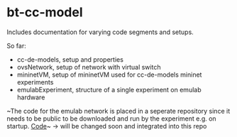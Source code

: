 # bt-cc-model

Includes documentation for varying code segments and setups.

So far:

- cc-de-models, setup and properties
- ovsNetwork, setup of network with virtual switch
- mininetVM, setup of mininetVM used for cc-de-models mininet experiments
- emulabExperiment, structure of a single experiment on emulab hardware

~The code for the emulab network is placed in a seperate repository since it needs to be public to be downloaded and run by the experiment e.g. on startup. [Code](https://github.com/cabart/bt-cc-model-code)~ -> will be changed soon and integrated into this repo
